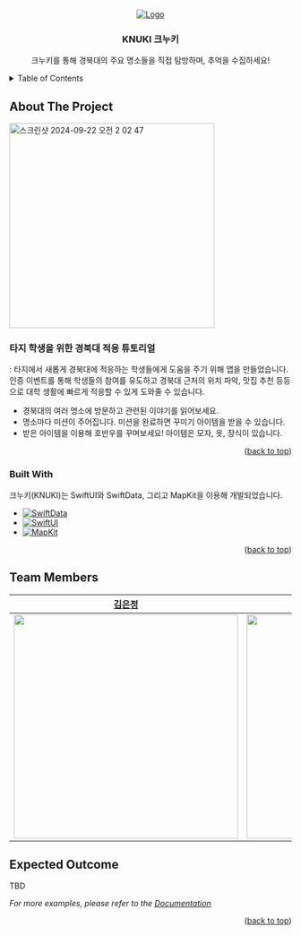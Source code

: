 
<a id="readme-top"></a>

<!-- PROJECT LOGO -->
<br />
<div align="center">
  <a href="https://github.com/othneildrew/Best-README-Template">
    <img src="https://capsule-render.vercel.app/api?type=rounded&height=300&color=fc866d&text=KNUKI%20크누키&animation=fadeIn&fontColor=ffffff" alt="Logo" >
  </a>

  <h3 align="center">KNUKI 크누키</h3>

  <p align="center">
    크누키를 통해 경북대의 주요 명소들을 직접 탐방하며, 추억을 수집하세요!
  </p>
</div>



<!-- TABLE OF CONTENTS -->
<details>
  <summary>Table of Contents</summary>
  <ol>
    <li>
      <a href="#about-the-project">About The Project</a>
    </li>
    <li><a href="#built-with">Built With</a></li>
    <li>
      <a href="#team-members">Team Members</a>
    </li>
    <li><a href="#expected-outcome">Expected Outcome</a></li>
  </ol>
</details>



<!-- ABOUT THE PROJECT -->
<a id="about-the-project"></a>
## About The Project

<img width="366" alt="스크린샷 2024-09-22 오전 2 02 47" src="https://github.com/user-attachments/assets/eef3d529-57e0-4130-ba12-867c3c1707d5">

### 타지 학생을 위한 경북대 적응 튜토리얼
: 타지에서 새롭게 경북대에 적응하는 학생들에게 도움을 주기 위해 앱을 만들었습니다. 인증 이벤트를 통해 학생들의 참여를 유도하고 경북대 근처의 위치 파악, 맛집 추천 등등으로 대학 생활에 빠르게 적응할 수 있게 도와줄 수 있습니다.

* 경북대의 여러 명소에 방문하고 관련된 이야기를 읽어보세요.
* 명소마다 미션이 주어집니다. 미션을 완료하면 꾸미기 아이템을 받을 수 있습니다.
* 받은 아이템을 이용해 호반우를 꾸며보세요! 아이템은 모자, 옷, 장식이 있습니다.

<p align="right">(<a href="#readme-top">back to top</a>)</p>



<a id="built-with"></a>
### Built With

크누키(KNUKI)는 SwiftUI와 SwiftData, 그리고 MapKit을 이용해 개발되었습니다.

* [![SwiftData][SwiftData]][SwiftData-url]
* [![SwiftUI][SwiftUI]][SwiftUI-url]
* [![MapKit][MapKit]][MapKit-url]

<p align="right">(<a href="#readme-top">back to top</a>)</p>



<!-- TEAM MEMBERS -->
<a id="team-members"></a>
## Team Members

[김은정](https://github.com/ezzkimm) | [오영선](https://github.com/oyoungsun) | [최명빈](https://github.com/choimyungbin) | [김서현](https://github.com/956956956)
|:---:|:---:|:---:|:---:|
<img width="400px" src="https://github.com/ezzkimm.png">|<img width="400px" src="https://github.com/oyoungsun.png">|<img width="400px" src="https://github.com/choimyungbin.png">|<img width="400px" src="https://github.com/956956956.png">




<!-- USAGE EXAMPLES -->
<a id="expected-outcome"></a>
## Expected Outcome

TBD

_For more examples, please refer to the [Documentation](https://example.com)_

<p align="right">(<a href="#readme-top">back to top</a>)</p>






<!-- MARKDOWN LINKS & IMAGES -->
[product-screenshot]: images/screenshot.png
[SwiftData]: https://img.shields.io/badge/SwiftData-blue
[SwiftData-url]: https://developer.apple.com/xcode/swiftdata/
[SwiftUI]: https://img.shields.io/badge/SwiftUI-blue
[SwiftUI-url]: https://developer.apple.com/xcode/swiftui/
[MapKit]: https://img.shields.io/badge/MapKit-blue
[MapKit-url]: https://developer.apple.com/documentation/mapkit/

